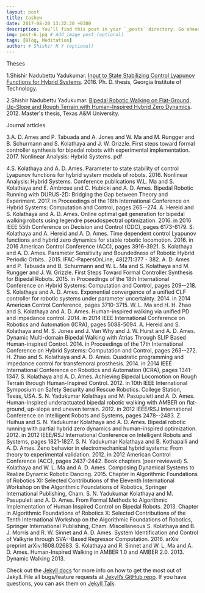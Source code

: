 ```yaml
---
layout: post
title: Cashew
date: 2017-08-20 13:32:20 +0300
description: You’ll find this post in your `_posts` directory. Go ahead and edit it and re-build the site to see your changes. # Add post description (optional)
img: post-6.jpg # Add image post (optional)
tags: [Blog, Meditation]
author: # Shishir N Y (optional)
---
```

Theses

1.Shishir Nadubettu Yadukumar. [Input to State Stabilizing Control Lyapunov Functions for Hybrid Systems][PhdThesis]. 2016. Ph. D. thesis, Georgia Institute of Technology.


2.Shishir Nadubettu Yadukumar. [Bipedal Robotic Walking on Flat-Ground, Up-Slope and Rough Terrain with Human-Inspired Hybrid Zero Dynamics][MsThesis]. 2012. Master's thesis, Texas A&M University.

Journal articles

3.A. D. Ames and P. Tabuada and A. Jones and W. Ma and M. Rungger and B. Schurmann and S. Kolathaya and J. W. Grizzle.
First steps toward formal controller synthesis for bipedal robots with experimental implementation. 2017. Nonlinear Analysis: Hybrid Systems. pdf

4.S. Kolathaya and A. D. Ames.
Parameter to state stability of control Lyapunov functions for hybrid system models of robots. 2016. Nonlinear Analysis: Hybrid Systems.
Conference publications
W.L. Ma and S. Kolathaya and E. Ambrose and C. Hubicki and A. D. Ames.
Bipedal Robotic Running with DURUS-2D: Bridging the Gap between Theory and Experiment. 2017. in Proceedings of the 18th International Conference on Hybrid Systems: Computation and Control, pages 265--274.
A. Hereid and S. Kolathaya and A. D. Ames.
Online optimal gait generation for bipedal walking robots using legendre pseudospectral optimization. 2016. in 2016 IEEE 55th Conference on Decision and Control (CDC), pages 6173-6179.
S. Kolathaya and A. Hereid and A. D. Ames.
Time dependent control Lyapunov functions and hybrid zero dynamics for stable robotic locomotion. 2016. in 2016 American Control Conference (ACC), pages 3916-3921.
S. Kolathaya and A. D. Ames.
Parameter Sensitivity and Boundedness of Robotic Hybrid Periodic Orbits.. 2015. IFAC-PapersOnLine, 48(27):377 - 382.
A. D. Ames and P. Tabuada and B. Schurmann and W. L. Ma and S. Kolathaya and M. Rungger and J. W. Grizzle.
First Steps Toward Formal Controller Synthesis for Bipedal Robots. 2015. in Proceedings of the 18th International Conference on Hybrid Systems: Computation and Control, pages 209--218.
S. Kolathaya and A. D. Ames.
Exponential convergence of a unified CLF controller for robotic systems under parameter uncertainty. 2014. in 2014 American Control Conference, pages 3710-3715.
W. L. Ma and H. H. Zhao and S. Kolathaya and A. D. Ames.
Human-inspired walking via unified PD and impedance control. 2014. in 2014 IEEE International Conference on Robotics and Automation (ICRA), pages 5088-5094.
A. Hereid and S. Kolathaya and M. S. Jones and J. Van Why and J. W. Hurst and A. D. Ames.
Dynamic Multi-domain Bipedal Walking with Atrias Through SLIP Based Human-inspired Control. 2014. in Proceedings of the 17th International Conference on Hybrid Systems: Computation and Control, pages 263--272.
H. Zhao and S. Kolathaya and A. D. Ames.
Quadratic programming and impedance control for transfemoral prosthesis. 2014. in 2014 IEEE International Conference on Robotics and Automation (ICRA), pages 1341-1347.
S. Kolathaya and A. D. Ames.
Achieving Bipedal Locomotion on Rough Terrain through Human-Inspired Control. 2012. in 10th IEEE International Symposium on Safety Security and Rescue Robotics. College Station, Texas, USA.
S. N. Yadukumar Kolathaya and M. Pasupuleti and A. D. Ames.
Human-inspired underactuated bipedal robotic walking with AMBER on flat-ground, up-slope and uneven terrain. 2012. in 2012 IEEE/RSJ International Conference on Intelligent Robots and Systems, pages 2478--2483.
Z. Huihua and S. N. Yadukumar Kolathaya and A. D. Ames.
Bipedal robotic running with partial hybrid zero dynamics and human-inspired optimization. 2012. in 2012 IEEE/RSJ International Conference on Intelligent Robots and Systems, pages 1821-1827.
S. N. Yadukumar Kolathaya and B. Kothapalli and A. D. Ames.
Zeno behavior in electromechanical hybrid systems: From theory to experimental validation. 2012. in 2012 American Control Conference (ACC), pages 2437-2442.
Book chapters (peer reviewed)
S. Kolathaya and W. L. Ma and A. D. Ames.
Composing Dynamical Systems to Realize Dynamic Robotic Dancing. 2015. Chapter in Algorithmic Foundations of Robotics XI: Selected Contributions of the Eleventh International Workshop on the Algorithmic Foundations of Robotics, Springer International Publishing, Cham.
S. N. Yadukumar Kolathaya and M. Pasupuleti and A. D. Ames.
From Formal Methods to Algorithmic Implementation of Human Inspired Control on Bipedal Robots. 2013. Chapter in Algorithmic Foundations of Robotics X: Selected Contributions of the Tenth International Workshop on the Algorithmic Foundations of Robotics, Springer International Publishing, Cham.
Miscellaneous
S. Kolathaya and B. J. Morris and R. W. Sinnet and A. D. Ames.
System Identification and Control of Valkyrie through SVA--Based Regressor Computation. 2016. arXiv preprint arXiv:1608.02683.
S. Kolathaya and R. Sinnet and W. L. Ma and A. D. Ames.
Human-Inspired Walking in AMBER 1.0 and AMBER 2.0. 2013. Dynamic Walking 2013.

Check out the [Jekyll docs][jekyll-docs] for more info on how to get the most out of Jekyll. File all bugs/feature requests at [Jekyll’s GitHub repo][jekyll-gh]. If you have questions, you can ask them on [Jekyll Talk][jekyll-talk].

[PhdThesis]: https://smartech.gatech.edu/handle/1853/59140
[MsThesis]: https://oaktrust.library.tamu.edu/handle/1969.1/148284?show=full
[jekyll-docs]: https://jekyllrb.com/docs/home
[jekyll-gh]:   https://github.com/jekyll/jekyll
[jekyll-talk]: https://talk.jekyllrb.com/
